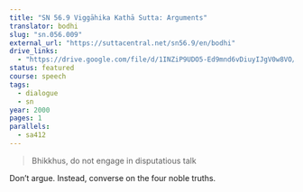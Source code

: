 ```yaml
---
title: "SN 56.9 Viggāhika Kathā Sutta: Arguments"
translator: bodhi
slug: "sn.056.009"
external_url: "https://suttacentral.net/sn56.9/en/bodhi"
drive_links:
  - "https://drive.google.com/file/d/1INZiP9UDO5-Ed9mnd6vDiuyIJgV0w8VO/view?usp=drivesdk"
status: featured
course: speech
tags:
  - dialogue
  - sn
year: 2000
pages: 1
parallels:
  - sa412
---
```


> Bhikkhus, do not engage in disputatious talk

Don’t argue. Instead, converse on the four noble truths.

